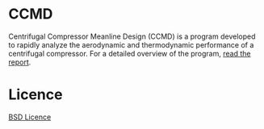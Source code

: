 CCMD
====

Centrifugal Compressor Meanline Design (CCMD) is a program developed to rapidly analyze the aerodynamic and thermodynamic performance of a centrifugal compressor. For a detailed overview of the program, [read the report](Centrifugal%20Compressor%20Meanline%20Design%20Using%20Real%20Gas%20Properties.pdf).

Licence
======

[BSD Licence](http://opensource.org/licenses/bsd-license.php)
